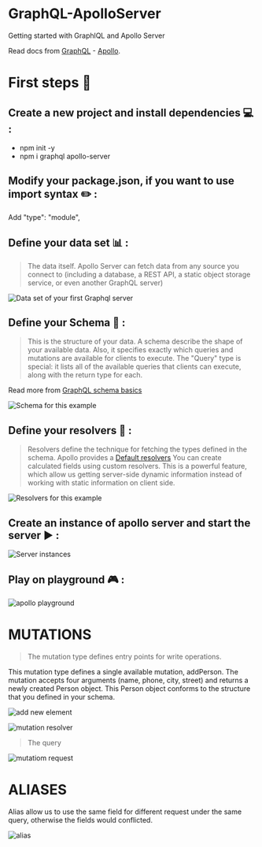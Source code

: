 # GraphQL-ApolloServer

Getting started with GraphlQL and Apollo Server

Read docs from [GraphQL](https://graphql.org/) - [Apollo](https://www.apollographql.com/docs/).

# First steps :rocket:

## Create a new project and install dependencies :computer: :

- npm init -y
- npm i graphql apollo-server

## Modify your package.json, if you want to use import syntax :pencil2: :

Add "type": "module",

## Define your data set :bar_chart: :

> The data itself. Apollo Server can fetch data from any source you connect to (including a database, a REST API, a static object storage service, or even another GraphQL server)

![Data set of your first Graphql server](https://res.cloudinary.com/dvqlenul5/image/upload/v1662804664/Data_set_epji1m.png)

## Define your Schema :triangular_ruler: :

> This is the structure of your data. A schema describe the shape of your available data. Also, it specifies exactly which queries and mutations are available for clients to execute. The "Query" type is special: it lists all of the available queries that clients can execute, along with the return type for each.

Read more from [GraphQL schema basics](https://www.apollographql.com/docs/apollo-server/schema/schema/)

![Schema for this example](https://res.cloudinary.com/dvqlenul5/image/upload/v1662816369/Schema_syrl5e.png)

## Define your resolvers :wrench: :

> Resolvers define the technique for fetching the types defined in the schema.
> Apollo provides a [Default resolvers](https://www.apollographql.com/docs/apollo-server/data/resolvers#default-resolvers)
> You can create calculated fields using custom resolvers. This is a powerful feature, which allow us getting server-side dynamic information instead of working with static information on client side.

![Resolvers for this example](https://res.cloudinary.com/dvqlenul5/image/upload/v1662816308/Resolvers_xe94cf.png)

## Create an instance of apollo server and start the server :arrow_forward: :

![Server instances](https://res.cloudinary.com/dvqlenul5/image/upload/v1662805909/Server_llsjzl.png)

## Play on playground :video_game: :

![apollo playground](https://res.cloudinary.com/dvqlenul5/image/upload/v1662816222/Apollo_Playground_yhtnu5.png)

# MUTATIONS

> The mutation type defines entry points for write operations.

This mutation type defines a single available mutation, addPerson. The mutation accepts four arguments (name, phone, city, street) and returns a newly created Person object. This Person object conforms to the structure that you defined in your schema.

![add new element](https://res.cloudinary.com/dvqlenul5/image/upload/v1662828031/Mutation_ozxi3t.png)

![mutation resolver](https://res.cloudinary.com/dvqlenul5/image/upload/v1662829372/Mutation_resolver_zcdc3y.png)

> The query

![mutatiom request](https://res.cloudinary.com/dvqlenul5/image/upload/v1662829155/playground_mutation_kkwvtw.png)

# ALIASES

Alias allow us to use the same field for different request under the same query, otherwise the fields would conflicted.

![alias](https://res.cloudinary.com/dvqlenul5/image/upload/v1662897132/alias_d9bfik.png)
